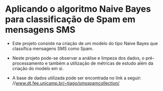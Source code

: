 # Aplicando o algoritmo Naive Bayes para classificação de Spam em mensagens SMS

* Este projeto consiste na criação de um modelo do tipo Naive Bayes que classifica mensagens SMS como Spam. 

* Neste projeto pode-se observar a análise e limpeza dos dados, o pré-processamento e também a utilização de métricas de estudo além da criação do modelo em si.

* A base de dados utilizada pode ser encontrada no link a seguir: //www.dt.fee.unicamp.br/~tiago/smsspamcollection/
